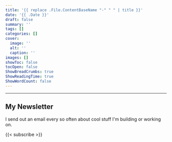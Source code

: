 ```yaml
---
title: '{{ replace .File.ContentBaseName "-" " " | title }}'
date: '{{ .Date }}'
draft: false
summary: ''
tags: []
categories: []
cover:
  image: ''
  alt: ''
  caption: ''
images: []
showToc: false 
tocOpen: false 
ShowBreadCrumbs: true
ShowReadingTime: true
ShowWordCount: false 
---
```


---
## My Newsletter

I send out an email every so often about cool stuff I'm building or working on.

{{< subscribe >}}
